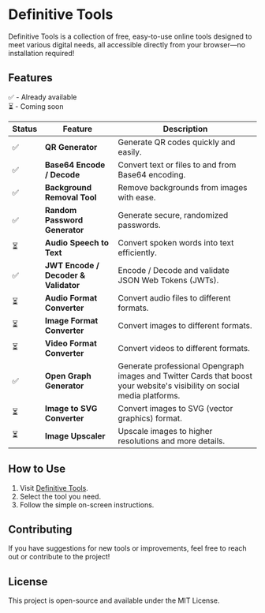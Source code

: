 # Definitive Tools

Definitive Tools is a collection of free, easy-to-use online tools designed to meet various digital needs, all accessible directly from your browser—no installation required!

## Features

✅ - Already available  
⏳ - Coming soon

| Status  | Feature                  | Description                                      |
|---------|--------------------------|--------------------------------------------------|
| ✅ | **QR Generator**          | Generate QR codes quickly and easily.           |
| ✅ | **Base64 Encode / Decode** | Convert text or files to and from Base64 encoding. |
| ✅ | **Background Removal Tool** | Remove backgrounds from images with ease.       |
| ✅ | **Random Password Generator** | Generate secure, randomized passwords.          |
| ⏳ | **Audio Speech to Text**    | Convert spoken words into text efficiently.     |
| ✅ | **JWT Encode / Decoder & Validator**       | Encode / Decode and validate JSON Web Tokens (JWTs). |
| ⏳ | **Audio Format Converter** | Convert audio files to different formats.      |
| ⏳ | **Image Format Converter** | Convert images to different formats. |
| ⏳ | **Video Format Converter** | Convert videos to different formats. |
| ✅ | **Open Graph Generator** | Generate professional Opengraph images and Twitter Cards that boost your website's visibility on social media platforms. |
| ⏳ | **Image to SVG Converter** | Convert images to SVG (vector graphics) format. |
| ⏳ | **Image Upscaler** | Upscale images to higher resolutions and more details. |

## How to Use

1. Visit [Definitive Tools](https://tools.mpesteban.dev).
2. Select the tool you need.
3. Follow the simple on-screen instructions.

## Contributing

If you have suggestions for new tools or improvements, feel free to reach out or contribute to the project!

## License

This project is open-source and available under the MIT License.